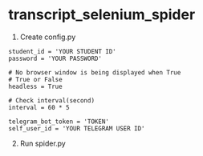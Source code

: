 # transcript_selenium_spider
1. Create config.py
```
student_id = 'YOUR STUDENT ID'
password = 'YOUR PASSWORD'

# No browser window is being displayed when True
# True or False
headless = True

# Check interval(second)
interval = 60 * 5

telegram_bot_token = 'TOKEN'
self_user_id = 'YOUR TELEGRAM USER ID'
```
2. Run spider.py
